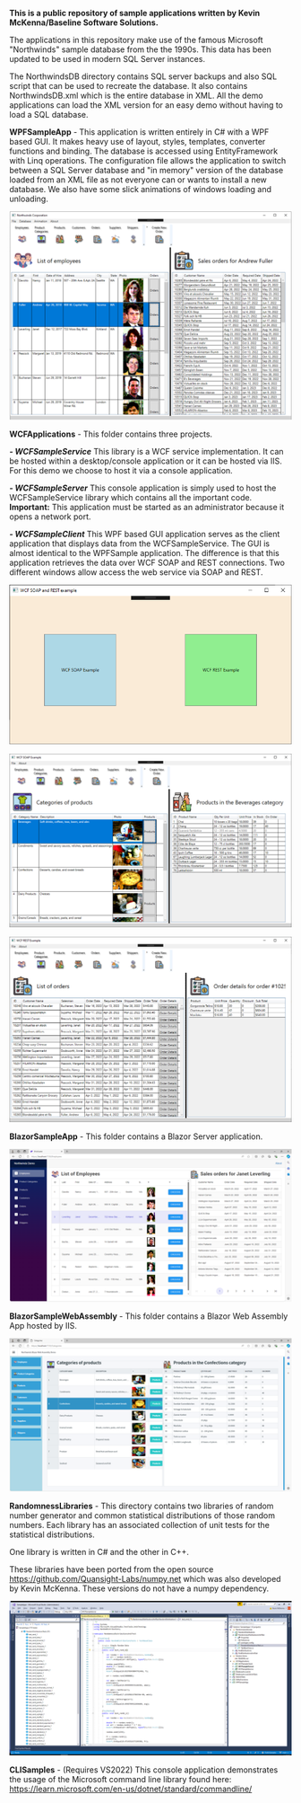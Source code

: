 **This is a public repository of sample applications written by Kevin McKenna/Baseline Software Solutions.**

The applications in this repository make use of the famous Microsoft "Northwinds" sample database from the the 1990s.  This data has been updated to be used in modern SQL Server instances.  

The NorthwindsDB directory contains SQL server backups and also SQL script that can be used to recreate the database.  It also contains NorthwindsDB.xml which is the entire database in XML.
All the demo applications can load the XML version for an easy demo without having to load a SQL database.

**WPFSampleApp** - This application is written entirely in C# with a WPF based GUI.  It makes heavy use of layout, styles, templates, converter functions and binding.
The database is accessed using EntityFramework with Linq operations. The configuration file allows the application to switch between a SQL Server database and "in memory" version of the database loaded from an XML file as not everyone can or wants to install a new database.
We also have some slick animations of windows loading and unloading.

![WPF App, Entity Framework, LINQ, Animation](doc/img/WPFSampleApp.png)

**WCFApplications** - This folder contains three projects.  

***- WCFSampleService*** This library is a WCF service implementation. It can be hosted within a desktop/console application or it can be hosted via IIS.  For this demo we choose to host it via a console application.

***- WCFSampleServer*** This console application is simply used to host the WCFSampleService library which contains all the important code. **Important:** This application must be started as an administrator because it opens a network port.

***- WCFSampleClient*** This WPF based GUI application serves as the client application that displays data from the WCFSampleService.  The GUI is almost identical to the WPFSample application.  The difference is that this application retrieves the data over WCF SOAP and REST connections.  Two different windows allow access the web service via SOAP and REST.

![WCF App, Entity Framework, LINQ, SOAP/REST](doc/img/WCFSoapAndRest.png)

![WCF App, Entity Framework, LINQ, SOAP/REST](doc/img/WCFSoapApp.png)

![WCF App, Entity Framework, LINQ, SOAP/REST](doc/img/WCFRestApp.png)

**BlazorSampleApp** - This folder contains a Blazor Server application.

![Blazor App, Entity Framework, LINQ](doc/img/BlazorServerApp.png)

**BlazorSampleWebAssembly** - This folder contains a Blazor Web Assembly App hosted by IIS.

![Blazor WebAssembly App, Entity Framework, LINQ](doc/img/BlazorWebAssemblyApp.png)

**RandomnessLibraries** - This directory contains two libraries of random number generator and common statistical distributions of those random numbers. Each library has an associated collection of unit tests for the statistical distributions. 

One library is written in C# and the other in C++. 

These libraries have been ported from the open source https://github.com/Quansight-Labs/numpy.net which was also developed by Kevin McKenna.  These versions do not have a numpy dependency.

![Randomness  API, C#, C++](doc/img/RandomnessUnitTests.png)


**CLISamples** - (Requires VS2022) This console application demonstrates the usage of the Microsoft command line library found here: https://learn.microsoft.com/en-us/dotnet/standard/commandline/


